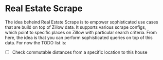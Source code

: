 # Real Estate Scrape

The idea beheind Real Estate Scrape is to empower sophisticated use cases that are build on top of Zillow data. It supports various scrape configs, which point to specific places on Zillow with particular search criteria. From here, the idea is that you can perform sophisticated queries on top of this data. For now the TODO list is:

- [ ] Check commutable distances from a specific location to this house